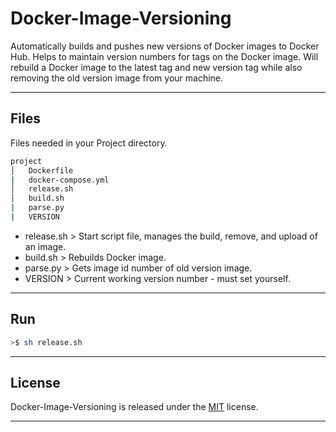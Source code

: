 # Docker-Image-Versioning

Automatically builds and pushes new versions of Docker images to Docker Hub. Helps to maintain version numbers for tags on the Docker image. Will rebuild a Docker image to the latest tag and new version tag while also removing the old version image from your machine.

___

## Files

Files needed in your Project directory.

```sh
project
│   Dockerfile
|   docker-compose.yml
│   release.sh
│   build.sh
|   parse.py
|   VERSION
```

- release.sh  > Start script file, manages the build, remove, and upload of an image.
- build.sh  > Rebuilds Docker image.
- parse.py  > Gets image id number of old version image.
- VERSION  > Current working version number - must set yourself.

___

## Run

```sh
>$ sh release.sh
```

___

## License

Docker-Image-Versioning is released under the [MIT](https://opensource.org/licenses/MIT) license.

___

